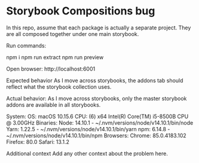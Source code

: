 # Storybook Compositions bug

In this repo, assume that each package is actually a separate project. They are all composed together under one main storybook. 

Run commands: 

npm i
npm run extract 
npm run preview

Open browser: 
http://localhost:6001

Expected behavior
As I move across storybooks, the addons tab should reflect what the storybook collection uses.

Actual behavior: 
As I move across storybooks, only the master storybook addons are available in all storybooks. 

System:
OS: macOS 10.15.6
CPU: (6) x64 Intel(R) Core(TM) i5-8500B CPU @ 3.00GHz
Binaries:
Node: 14.10.1 - ~/.nvm/versions/node/v14.10.1/bin/node
Yarn: 1.22.5 - ~/.nvm/versions/node/v14.10.1/bin/yarn
npm: 6.14.8 - ~/.nvm/versions/node/v14.10.1/bin/npm
Browsers:
Chrome: 85.0.4183.102
Firefox: 80.0
Safari: 13.1.2

Additional context
Add any other context about the problem here.
